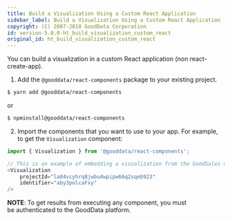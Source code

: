 ```yaml
---
title: Build a Visualization Using a Custom React Application
sidebar_label: Build a Visualization Using a Custom React Application
copyright: (C) 2007-2018 GoodData Corporation
id: version-5.0.0-ht_build_visualization_custom_react
original_id: ht_build_visualization_custom_react
---
```


You can build a visualization in a custom React application \(non react-create-app\).

1. Add the `@gooddata/react-components` package to your existing project.

```bash
$ yarn add @gooddata/react-components
```

or

```bash
$ npminstall@gooddata/react-components
```

2. Import the components that you want to use to your app. For example, to get the `Visualization` component:

```javascript
import { Visualization } from '@gooddata/react-components';

// This is an example of embedding a visualization from the GoodSales demo project.
<Visualization
    projectId="la84vcyhrq8jwbu4wpipw66q2sqeb923"
    identifier="aby3polcaFxy"
/>
```

**NOTE**: To get results from executing any component, you must be authenticated to the GoodData platform.
